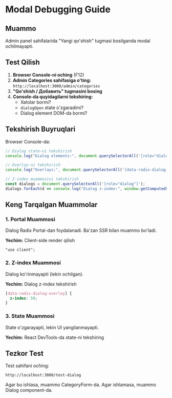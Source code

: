 # Modal Debugging Guide

## Muammo
Admin panel sahifalarida "Yangi qo'shish" tugmasi bosilganda modal ochilmayapti.

## Test Qilish

1. **Browser Console-ni oching** (F12)
2. **Admin Categories sahifasiga o'ting:** `http://localhost:3000/admin/categories`
3. **"Qo'shish / Добавить" tugmasini bosing**
4. **Console-da quyidagilarni tekshiring:**
   - Xatolar bormi?
   - `dialogOpen` state o'zgaradimi?
   - Dialog element DOM-da bormi?

## Tekshirish Buyruqlari

Browser Console-da:

```javascript
// Dialog state-ni tekshirish
console.log("Dialog elements:", document.querySelectorAll('[role="dialog"]'));

// Overlay-ni tekshirish  
console.log("Overlays:", document.querySelectorAll('[data-radix-dialog-overlay]'));

// Z-index muammosini tekshirish
const dialogs = document.querySelectorAll('[role="dialog"]');
dialogs.forEach(d => console.log("Dialog z-index:", window.getComputedStyle(d).zIndex));
```

## Keng Tarqalgan Muammolar

### 1. Portal Muammosi
Dialog Radix Portal-dan foydalanadi. Ba'zan SSR bilan muammo bo'ladi.

**Yechim:** Client-side render qilish
```tsx
"use client";
```

### 2. Z-index Muammosi
Dialog ko'rinmayapti (lekin ochilgan).

**Yechim:** Dialog z-index tekshirish
```css
[data-radix-dialog-overlay] {
  z-index: 50;
}
```

### 3. State Muammosi
State o'zgarayapti, lekin UI yangilanmayapti.

**Yechim:** React DevTools-da state-ni tekshiring

## Tezkor Test

Test sahifani oching:
```
http://localhost:3000/test-dialog
```

Agar bu ishlasa, muammo CategoryForm-da.
Agar ishlamasa, muammo Dialog component-da.
